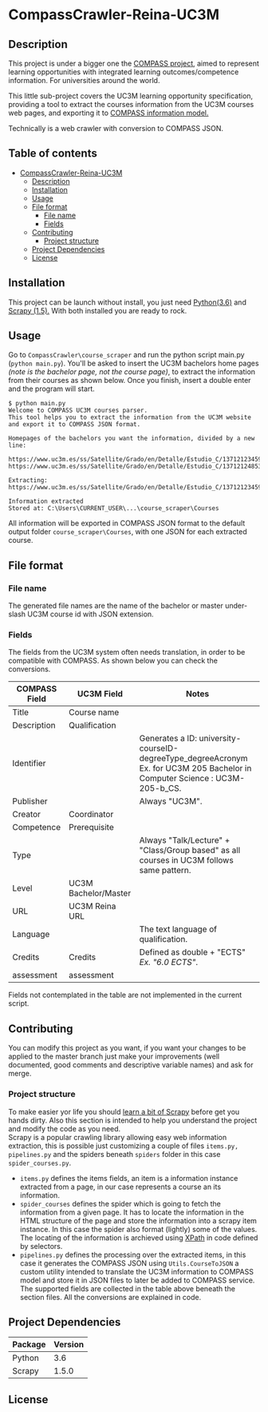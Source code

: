 # CompassCrawler-Reina-UC3M
## Description
This project is under a bigger one the [COMPASS project](http://www.learning-compass.eu), aimed to represent learning opportunities with integrated learning outcomes/competence information. For universities around the world.  

This little sub-project covers the UC3M learning opportunity specification, providing a tool to extract the courses information from the UC3M courses web pages, and exporting it to [COMPASS information model.](http://www.learning-compass.eu/media-center/intellectual-outputs/)  

Technically is a web crawler with conversion to COMPASS JSON.

<!-- TOC depthFrom:1 depthTo:6 withLinks:1 updateOnSave:1 orderedList:0 -->
## Table of contents
- [CompassCrawler-Reina-UC3M](#compasscrawler-reina-uc3m)
	- [Description](#description)
	- [Installation](#installation)
	- [Usage](#usage)
	- [File format](#file-format)
		- [File name](#file-name)
		- [Fields](#fields)
	- [Contributing](#contributing)
		- [Project structure](#project-structure)
	- [Project Dependencies](#project-dependencies)
	- [License](#license)

<!-- /TOC -->

## Installation
This project can be launch without install, you just need [Python(3.6)](https://www.python.org) and [Scrapy (1.5).](https://doc.scrapy.org/en/latest/intro/install.html) With both installed you are ready to rock.

## Usage
Go to `CompassCrawler\course_scraper` and run the python script main.py (`python main.py`).
You'll be asked to insert the UC3M bachelors home pages _(note is the bachelor page, not the course page)_, to extract the information from their courses as shown below. Once you finish, insert a double enter and the program will start.  
~~~~
$ python main.py
Welcome to COMPASS UC3M courses parser.
This tool helps you to extract the information from the UC3M website and export it to COMPASS JSON format.

Homepages of the bachelors you want the information, divided by a new line:

https://www.uc3m.es/ss/Satellite/Grado/en/Detalle/Estudio_C/1371212345976/1371212987094/Bachelor_s_Degree_in_Telecommunication_Technologies_Engineering
https://www.uc3m.es/ss/Satellite/Grado/en/Detalle/Estudio_C/1371212485394/1371212987094/Bachelor_s_Degree_in_Communication_System_Engineering

Extracting: https://www.uc3m.es/ss/Satellite/Grado/en/Detalle/Estudio_C/1371212345976/1371212987094/Bachelor_s_Degree_in_Telecommunication_Technologies_Engineering

Information extracted
Stored at: C:\Users\CURRENT_USER\...\course_scraper\Courses
~~~~
All information will be exported in COMPASS JSON format to the default output folder `course_scraper\Courses`, with one JSON for each extracted course.

## File format
### File name
The generated file names are the name of the bachelor or master under-slash UC3M course id with JSON extension.
### Fields
The fields from the UC3M system often needs translation, in order to be compatible with COMPASS. As shown below you can check the conversions.

COMPASS Field | UC3M Field           | Notes
--------------|----------------------|---------------------------------------------------------------------------------------------------------------------------
Title         | Course name          |
Description   | Qualification        |
Identifier    |                      | Generates a ID: university-courseID-degreeType_degreeAcronym Ex. for UC3M 205 Bachelor in Computer Science : UC3M-205-b_CS.
Publisher     |                      | Always "UC3M".
Creator       | Coordinator          |
Competence    | Prerequisite         |
Type          |                      | Always "Talk/Lecture" + "Class/Group based" as all courses in UC3M follows same pattern.
Level         | UC3M Bachelor/Master |
URL           | UC3M Reina URL       |
Language      |                      | The text language of qualification.
Credits       | Credits              | Defined as double + "ECTS" _Ex. "6.0 ECTS"_.
assessment    | assessment           |

Fields not contemplated in the table are not implemented in the current script.

## Contributing
You can modify this project as you want, if you want your changes to be applied to the master branch just make your improvements (well documented, good comments and descriptive variable names) and ask for merge.

### Project structure
To make easier yor life you should [learn a bit of Scrapy](https://doc.scrapy.org/en/latest/intro/tutorial.html) before get you hands dirty. Also this section is intended to help you understand the project and modify the code as you need.  
Scrapy is a popular crawling library allowing easy web information extraction, this is possible just customizing a couple of files `items.py, pipelines.py` and the spiders beneath `spiders` folder in this case `spider_courses.py`.  

* `items.py` defines the items fields, an item is a information instance extracted from a page, in our case represents a course an its information.
* `spider_courses` defines the spider which is going to fetch the information from a given page. It has to locate the information in the HTML structure of the page and store the information into a scrapy item instance. In this case the spider also format (lightly) some of the values. The locating of the information is archieved using [XPath](https://en.wikipedia.org/wiki/XPath) in code defined by selectors.
* `pipelines.py` defines the processing over the extracted items, in this case it generates the COMPASS JSON using `Utils.CourseToJSON` a custom utility intended to translate the UC3M information to COMPASS model and store it in JSON files to later be added to COMPASS service. The supported fields are collected in the table above beneath the section files. All the conversions are explained in code.

## Project Dependencies
Package          | Version
-----------------|----------
Python           | 3.6
Scrapy           | 1.5.0

## License

